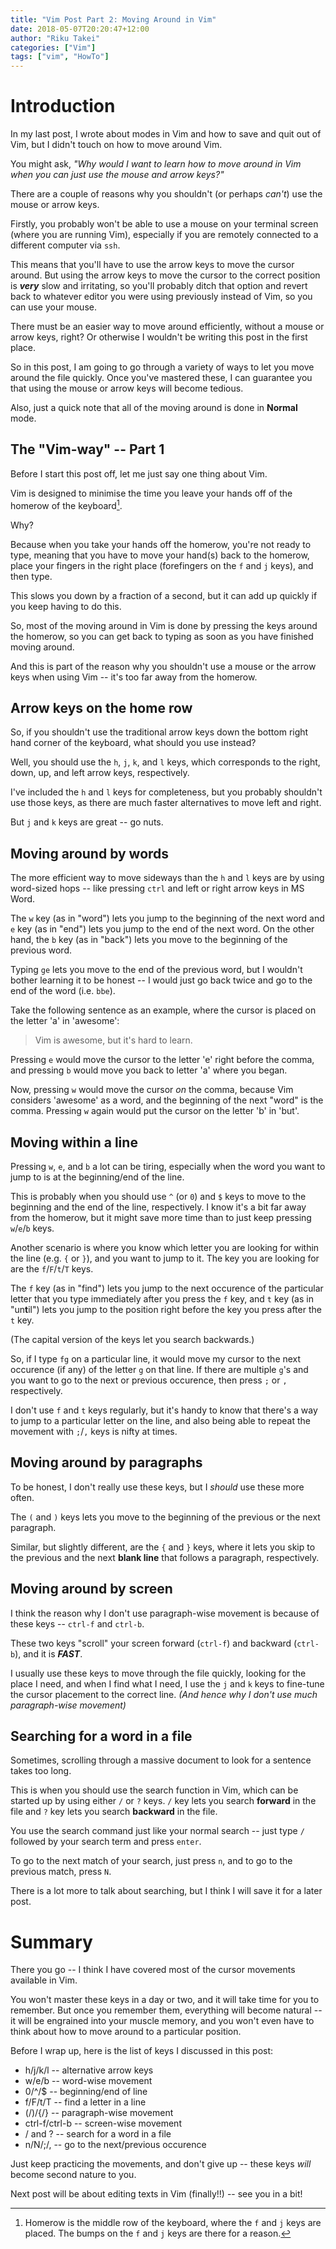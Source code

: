 ```yaml
---
title: "Vim Post Part 2: Moving Around in Vim"
date: 2018-05-07T20:20:47+12:00
author: "Riku Takei"
categories: ["Vim"]
tags: ["vim", "HowTo"]
---
```


# Introduction

In my last post, I wrote about modes in Vim and how to save and quit out of Vim, but I didn't touch on how to move around Vim.

You might ask, *"Why would I want to learn how to move around in Vim when you can just use the mouse and arrow keys?"*

There are a couple of reasons why you shouldn't (or perhaps *can't*) use the mouse or arrow keys.

Firstly, you probably won't be able to use a mouse on your terminal screen (where you are running Vim), especially if you are remotely connected to a different computer via `ssh`.

This means that you'll have to use the arrow keys to move the cursor around.
But using the arrow keys to move the cursor to the correct position is ***very*** slow and irritating, so you'll probably ditch that option and revert back to whatever editor you were using previously instead of Vim, so you can use your mouse.

There must be an easier way to move around efficiently, without a mouse or arrow keys, right?
Or otherwise I wouldn't be writing this post in the first place.

So in this post, I am going to go through a variety of ways to let you move around the file quickly.
Once you've mastered these, I can guarantee you that using the mouse or arrow keys will become tedious.

Also, just a quick note that all of the moving around is done in **Normal** mode.

## The "Vim-way" -- Part 1

Before I start this post off, let me just say one thing about Vim.

Vim is designed to minimise the time you leave your hands off of the homerow of the keyboard[^1].

[^1]: Homerow is the middle row of the keyboard, where the `f` and `j` keys are placed. The bumps on the `f` and `j` keys are there for a reason.

Why?

Because when you take your hands off the homerow, you're not ready to type, meaning that you have to move your hand(s) back to the homerow, place your fingers in the right place (forefingers on the `f` and `j` keys), and then type.

This slows you down by a fraction of a second, but it can add up quickly if you keep having to do this.

So, most of the moving around in Vim is done by pressing the keys around the homerow, so you can get back to typing as soon as you have finished moving around.

And this is part of the reason why you shouldn't use a mouse or the arrow keys when using Vim --  it's too far away from the homerow.

## Arrow keys on the home row

So, if you shouldn't use the traditional arrow keys down the bottom right hand corner of the keyboard, what should you use instead?

Well, you should use the `h`, `j`, `k`, and `l` keys, which corresponds to the right, down, up, and left arrow keys, respectively.

I've included the `h` and `l` keys for completeness, but you probably shouldn't use those keys, as there are much faster alternatives to move left and right.

But `j` and `k` keys are great -- go nuts.

## Moving around by words

The more efficient way to move sideways than the `h` and `l` keys are by using word-sized hops -- like pressing `ctrl` and left or right arrow keys in MS Word.

The `w` key (as in "word") lets you jump to the beginning of the next word and `e` key (as in "end") lets you jump to the end of the next word.
On the other hand, the `b` key (as in "back") lets you move to the beginning of the previous word.

Typing `ge` lets you move to the end of the previous word, but I wouldn't bother learning it to be honest -- I would just go back twice and go to the end of the word (i.e. `bbe`).

Take the following sentence as an example, where the cursor is placed on the letter 'a' in 'awesome':

> Vim is awesome, but it's hard to learn.

Pressing `e` would move the cursor to the letter 'e' right before the comma, and pressing `b` would move you back to letter 'a' where you began.

Now, pressing `w` would move the cursor *on* the comma, because Vim considers 'awesome' as a word, and the beginning of the next "word" is the comma.
Pressing `w` again would put the cursor on the letter 'b' in 'but'.

## Moving within a line

Pressing `w`, `e`, and `b` a lot can be tiring, especially when the word you want to jump to is at the beginning/end of the line.

This is probably when you should use `^` (or `0`) and `$` keys to move to the beginning and the end of the line, respectively.
I know it's a bit far away from the homerow, but it might save more time than to just keep pressing `w`/`e`/`b` keys.

Another scenario is where you know which letter you are looking for within the line (e.g. `{` or `}`), and you want to jump to it.
The key you are looking for are the `f`/`F`/`t`/`T` keys.

The `f` key (as in "find") lets you jump to the next occurence of the particular letter that you type immediately after you press the `f` key, and `t` key (as in "un**t**il") lets you jump to the position right before the key you press after the `t` key.

(The capital version of the keys let you search backwards.)

So, if I type `fg` on a particular line, it would move my cursor to the next occurence (if any) of the letter `g` on that line.
If there are multiple `g`'s and you want to go to the next or previous occurence, then press `;` or `,` respectively.

I don't use `f` and `t` keys regularly, but it's handy to know that there's a way to jump to a particular letter on the line, and also being able to repeat the movement with `;`/`,` keys is nifty at times.

## Moving around by paragraphs

To be honest, I don't really use these keys, but I *should* use these more often.

The `(` and `)` keys lets you move to the beginning of the previous or the next paragraph.

Similar, but slightly different, are the `{` and `}` keys, where it lets you skip to the previous and the next **blank line** that follows a paragraph, respectively.

## Moving around by screen

I think the reason why I don't use paragraph-wise movement is because of these keys -- `ctrl-f` and `ctrl-b`.

These two keys "scroll" your screen forward (`ctrl-f`) and backward (`ctrl-b`), and it is ***FAST***.

I usually use these keys to move through the file quickly, looking for the place I need, and when I find what I need, I use the `j` and `k` keys to fine-tune the cursor placement to the correct line.
*(And hence why I don't use much paragraph-wise movement)*

## Searching for a word in a file

Sometimes, scrolling through a massive document to look for a sentence takes too long.

This is when you should use the search function in Vim, which can be started up by using either `/` or `?` keys.
`/` key lets you search **forward** in the file and `?` key lets you search **backward** in the file.

You use the search command just like your normal search -- just type `/` followed by your search term and press `enter`.

To go to the next match of your search, just press `n`, and to go to the previous match, press `N`.

There is a lot more to talk about searching, but I think I will save it for a later post.

# Summary

There you go -- I think I have covered most of the cursor movements available in Vim.

You won't master these keys in a day or two, and it will take time for you to remember.
But once you remember them, everything will become natural -- it will be engrained into your muscle memory, and you won't even have to think about how to move around to a particular position.

Before I wrap up, here is the list of keys I discussed in this post:

* h/j/k/l -- alternative arrow keys
* w/e/b -- word-wise movement
* 0/^/$ -- beginning/end of line
* f/F/t/T -- find a letter in a line
* (/)/{/} -- paragraph-wise movement
* ctrl-f/ctrl-b -- screen-wise movement
* / and ? -- search for a word in a file
* n/N/;/, -- go to the next/previous occurence

Just keep practicing the movements, and don't give up -- these keys *will* become second nature to you.

Next post will be about editing texts in Vim (finally!!) -- see you in a bit!
